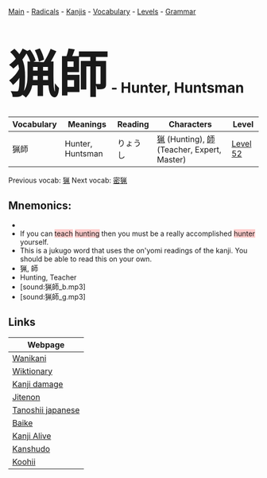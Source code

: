 <style> bigfont {font-size: 100px}</style>
[Main](../README.md) -
[Radicals](../radicals.md) -
[Kanjis](../kanjis.md) -
[Vocabulary](../vocabulary.md) -
[Levels](../levels.md) -
[Grammar](../grammar.md)
# <bigfont> 猟師</bigfont> - Hunter, Huntsman 

| Vocabulary | Meanings | Reading | Characters | Level |
| --- | --- | --- | --- | --- |
| 猟師 | Hunter, Huntsman | りょうし |  [猟](../kanjis/猟.md) (Hunting), [師](../kanjis/師.md) (Teacher, Expert, Master) | [Level 52](../levels/wk_level52.md) |

Previous vocab: [猟](猟.md) Next vocab: [密猟](密猟.md) 

## Mnemonics:

* 
* If you can <span style="background-color:#ffcccb"> teach</span> <span style="background-color:#ffcccb"> hunting</span> then you must be a really accomplished <span style="background-color:#ffcccb"> hunter</span> yourself.
* This is a jukugo word that uses the on'yomi readings of the kanji. You should be able to read this on your own.
* 猟, 師
* Hunting, Teacher
* [sound:猟師_b.mp3]
* [sound:猟師_g.mp3]


## Links 

| Webpage |
| --- |
| [Wanikani          ](https://www.wanikani.com/kanji/猟師) |
| [Wiktionary        ](https://en.wiktionary.org/wiki/猟師) |
| [Kanji damage      ](http://www.kanjidamage.com/kanji/search?utf8=✓&q=猟師) |
| [Jitenon           ](https://jitenon.com/kanji/猟師) |
| [Tanoshii japanese ](https://www.tanoshiijapanese.com/dictionary/kanji.cfm?k=猟師) |
| [Baike             ](https://baike.baidu.com/item/猟師) |
| [Kanji Alive       ](https://app.kanjialive.com/猟師) |
| [Kanshudo          ](https://www.kanshudo.com/searchmn?q=猟師) |
| [Koohii            ](https://kanji.koohii.com/study/kanji/猟師) |
